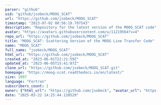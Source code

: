```yaml
---
parser: "github"
uid: "github/jsobeck/MOOG_SCAT"
url: "https://github.com/jsobeck/MOOG_SCAT"
timestamp: "2023-07-02 00:56:19.797543"
description: "Repository for the latest version of the MOOG_SCAT code"
avatar: "https://avatars.githubusercontent.com/u/11219564?v=4"
repo_url: "https://github.com/jsobeck/MOOG_SCAT"
title: "MOOG_SCAT: Scattering Version of the MOOG Line Transfer Code"
name: "MOOG_SCAT"
full_name: "jsobeck/MOOG_SCAT"
html_url: "https://github.com/jsobeck/MOOG_SCAT"
created_at: "2023-06-01T22:21:59Z"
updated_at: "2023-06-05T15:41:07Z"
clone_url: "https://github.com/jsobeck/MOOG_SCAT.git"
homepage: "https://moog-scat.readthedocs.io/en/latest/"
size: 1097
language: "Fortran"
subscribers_count: 1
owner: {"html_url": "https://github.com/jsobeck", "avatar_url": "https://avatars.githubusercontent.com/u/11219564?v=4", "login": "jsobeck", "type": "User"}
date: "2025-03-22 14:25:44.120529"
---
```

